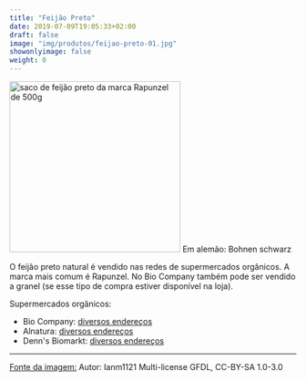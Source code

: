 ```yaml
---
title: "Feijão Preto"
date: 2019-07-09T19:05:33+02:00
draft: false
image: "img/produtos/feijao-preto-01.jpg"
showonlyimage: false
weight: 0
---
```


<!--more-->

<img src="../../img/produtos/feijao-preto-02.jpg" alt="saco de feijão preto da marca Rapunzel de 500g" width="300"/>
Em alemão: Bohnen schwarz

O feijão preto natural é vendido nas redes de supermercados orgânicos. A marca mais comum é Rapunzel.
No Bio Company também pode ser vendido a granel (se esse tipo de compra estiver disponível na loja).

Supermercados orgânicos:

- Bio Company: [diversos endereços](https://www.biocompany.de/bio-company-markt-finden/)
- Alnatura: [diversos endereços](https://www.alnatura.de/de-de/m%C3%A4rkte/filialfinder)
- Denn's Biomarkt: [diversos endereços](https://www.denns-biomarkt.de/#map-filter-panel-1)

---
[Fonte da imagem:](https://commons.wikimedia.org/wiki/File:Black_bean,_frijol_negro,_feij%C3%A3o_preto_1.jpg?uselang=de) 
Autor: Ianm1121
Multi-license GFDL, CC-BY-SA 1.0-3.0
